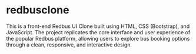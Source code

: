# redbusclone
This is a front-end Redbus UI Clone built using HTML, CSS (Bootstrap), and JavaScript. The project replicates the core interface and user experience of the popular Redbus platform, allowing users to explore bus booking options through a clean, responsive, and interactive design.
